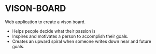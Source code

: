 # VISON-BOARD

Web application to create a vison board.

- Helps people decide what their passion is
- Inspires and motivates a person to accomplish their goals.
- Creates an upward spiral when someone writes down near and future goals. 